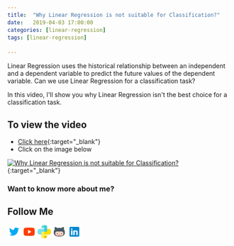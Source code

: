 ```yaml
---
title:  "Why Linear Regression is not suitable for Classification?"
date:   2019-04-03 17:00:00
categories: [linear-regression]
tags: [linear-regression]

---
```


Linear Regression uses the historical relationship between an independent and a dependent variable to predict the future values of the dependent variable. Can we use Linear Regression for a classification task?

In this video, I'll show you why Linear Regression isn't the best choice for a classification task.


## To view the video
* [Click here](https://youtu.be/2TvKZnTHC4M){:target="_blank"}
* Click on the image below

[![Why Linear Regression is not suitable for Classification?](http://img.youtube.com/vi/2TvKZnTHC4M/0.jpg)](http://www.youtube.com/watch?v=2TvKZnTHC4M){:target="_blank"}

### Want to know more about me?
## Follow Me
<a href="https://twitter.com/_bhaveshbhatt" target="_blank"><img class="ai-subscribed-social-icon" src="/assets/images/tw.png" width="30"></a>
<a href="https://www.youtube.com/bhaveshbhatt8791/" target="_blank"><img class="ai-subscribed-social-icon" src="/assets/images/ytb.png" width="30"></a>
<a href="https://www.youtube.com/PythonTricks/" target="_blank"><img class="ai-subscribed-social-icon" src="/assets/images/python_logo.png" width="30"></a>
<a href="https://github.com/bhattbhavesh91" target="_blank"><img class="ai-subscribed-social-icon" src="/assets/images/gthb.png" width="30"></a>
<a href="https://www.linkedin.com/in/bhattbhavesh91/" target="_blank"><img class="ai-subscribed-social-icon" src="/assets/images/lnkdn.png" width="30"></a>
